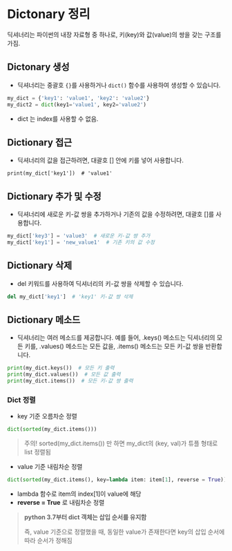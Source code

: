# Dictonary 정리
딕셔너리는 파이썬의 내장 자료형 중 하나로, 키(key)와 값(value)의 쌍을 갖는 구조를 가짐.   

## Dictonary 생성

- 딕셔너리는 중괄호 `{}`를 사용하거나 `dict()` 함수를 사용하여 생성할 수 있습니다.

```python
my_dict = {'key1': 'value1', 'key2': 'value2'}
my_dict2 = dict(key1='value1', key2='value2')
```

- dict 는 index를 사용할 수 없음.


## Dictionary 접근
- 딕셔너리의 값을 접근하려면, 대괄호 [] 안에 키를 넣어 사용합니다.
```pyton
print(my_dict['key1'])  # 'value1'
```

## Dictionary 추가 및 수정
- 딕셔너리에 새로운 키-값 쌍을 추가하거나 기존의 값을 수정하려면, 대괄호 []를 사용합니다.
```python
my_dict['key3'] = 'value3'  # 새로운 키-값 쌍 추가
my_dict['key1'] = 'new_value1'  # 기존 키의 값 수정
```

## Dictionary 삭제
- del 키워드를 사용하여 딕셔너리의 키-값 쌍을 삭제할 수 있습니다.

```python
del my_dict['key1']  # 'key1' 키-값 쌍 삭제
```

## Dictionary 메소드
- 딕셔너리는 여러 메소드를 제공합니다. 예를 들어, .keys() 메소드는 딕셔너리의 모든 키를, .values() 메소드는 모든 값을, .items() 메소드는 모든 키-값 쌍을 반환합니다.
```python
print(my_dict.keys())  # 모든 키 출력
print(my_dict.values())  # 모든 값 출력
print(my_dict.items())  # 모든 키-값 쌍 출력
```


### Dict 정렬

- key 기준 오름차순 정렬   
```python
dict(sorted(my_dict.items()))   
```

> 주의! sorted(my_dict.items()) 만 하면 my_dict의 (key, val)가 튜플 형태로 list 정렬됨   

- value 기준 내림차순 정렬   
```python
dict(sorted(my_dict.items(), key=lambda item: item[1], reverse = True))   
```
  - lambda 함수로 item의 index[1]이 value에 해당
  - **reverse = True** 로 내림차순 정렬

> **python 3.7부터 dict 객체는 삽입 순서를 유지함**   
> 
> 즉, value 기준으로 정렬했을 때, 동일한 value가 존재한다면 key의 삽입 순서에 따라 순서가 정해짐
